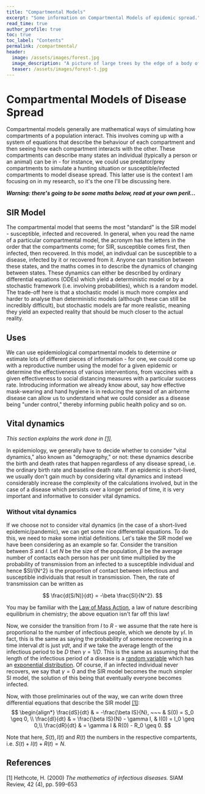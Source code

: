 ```yaml
---
title: "Compartmental Models"
excerpt: "Some information on Compartmental Models of epidemic spread."
read_time: true
author_profile: true
toc: true
toc_label: "Contents"
permalink: /compartmental/
header:
  image: /assets/images/forest.jpg
  image_description: "A picture of large trees by the edge of a body of water"
  teaser: /assets/images/forest-t.jpg
---
```


# Compartmental Models of Disease Spread

Compartmental models generally are mathematical ways of simulating how compartments of a population interact. This involves coming up with a system of equations that describe the behaviour of each compartment and then seeing how each compartment interacts with the other. These compartments can describe many states an individual (typically a person or an animal) can be in - for instance, we could use predator/prey compartments to simulate a hunting situation or susceptible/infected compartments to model disease spread. This latter use is the context I am focusing on in my research, so it's the one I'll be discussing here.

_**Warning: there's going to be some maths below, read at your own peril...**_

## SIR Model

The compartmental model that seems the most "standard" is the SIR model - susceptible, infected and recovered. In general, when you read the name of a particular compartmental model, the acronym has the letters in the order that the compartments come; for SIR, susceptible comes first, then infected, then recovered. In this model, an indivdual can be susceptible to a disease, infected by it or recovered from it. Anyone can transition between these states, and the maths comes in to describe the dynamics of changing between states. These dynamics can either be described by ordinary differential equations (ODEs) which yield a deterministic model or by a stochastic framework (i.e. involving probabilities), which is a random model. The trade-off here is that a stochastic model is much more complex and harder to analyse than deterministic models (although these can still be incredibly difficult), but stochastic models are far more realistic, meaning they yield an expected reality that should be much closer to the actual reality.

## Uses

We can use epidemiological compartmental models to determine or estimate lots of different pieces of information - for one, we could come up with a reproductive number using the model for a given epidemic or determine the effectiveness of various interventions, from vaccines with a given effectiveness to social distancing measures with a particular success rate. Introducing information we already know about, say how effective mask-wearing and hand hygiene is in reducing the spread of an airborne disease can allow us to understand what we could consider as a disease being "under control," thereby informing public health policy and so on.

## Vital dynamics

_This section explains the work done in [[1]](#1)._

In epidemiology, we generally have to decide whether to consider "vital dynamics," also known as "demography," or not: these dynamics describe the birth and death rates that happen regardless of any disease spread, i.e. the ordinary birth rate and baseline death rate. If an epidemic is short-lived, we usually don't gain much by considering vital dynamics and instead considerably increase the complexity of the calculations involved, but in the case of a disease which persists over a longer period of time, it is very important and informative to consider vital dynamics.

### Without vital dynamics

If we choose not to consider vital dynamics (in the case of a short-lived epidemic/pandemic), we can get some nice differential equations. To do this, we need to make some initial definitions. Let's take the SIR model we have been considering as an example so far. Consider the transition between $S$ and $I$. Let $N$ be the size of the population, $\beta$ be the average number of contacts each person has per unit time multiplied by the probability of transmission from an infected to a susceptible individual and hence $SI/{N^2} is the proportion of contact between infectious and susceptible individuals that result in transmission. Then, the rate of transmission can be written as

$$
\frac{d(S/N)}{dt} = -\beta \frac{SI}{N^2}.
$$

You may be familiar with the [Law of Mass Action](https://chem.libretexts.org/Bookshelves/Physical_and_Theoretical_Chemistry_Textbook_Maps/Supplemental_Modules_(Physical_and_Theoretical_Chemistry)/Equilibria/Chemical_Equilibria/Mass_Action_Law), a law of nature describing equilibrium in chemistry; the above equation isn't far off this law!

Now, we consider the transition from $I$ to $R$ - we assume that the rate here is proportional to the number of infectious people, which we denote by $\gamma I$. In fact, this is the same as saying the probability of someone recovering in a time interval $dt$ is just $\gamma dt$, and if we take the average length of the infectious period to be $D$ then $\gamma = 1/D$. This is the same as assuming that the length of the infectious period of a disease is a [random variable](https://www.britannica.com/science/statistics/Random-variables-and-probability-distributions) which has an [exponential distribution](https://mathworld.wolfram.com/ExponentialDistribution.html). Of course, if an infected individual never recovers, we say that $\gamma = 0$ and the SIR model becomes the much simpler SI model, the solution of this being that eventually everyone becomes infected.

Now, with those preliminaries out of the way, we can write down three differential equations that describe the SIR model [[1]](#1):
$$
\begin{align*}
\frac{dS}{dt} & = -\frac{\beta IS}{N},       ~~~ & S(0) = S_0 \geq 0, \\
\frac{dI}{dt} & = \frac{\beta IS}{N} - \gamma I, & I(0) = I_0 \geq 0,\\
\frac{dR}{dt} & = \gamma I                       & R(0) - R_0 \geq 0.
$$

Note that here, $S(t), I(t) \text{~and~} R(t)$ the numbers in the respective compartents, i.e. $S(t) + I(t) + R(t) = N.$







## References
<a id="1">[1]</a> 
Hethcote, H. (2000) 
_The mathematics of infectious diseases._
SIAM Review, 42 (4), pp. 599-653

